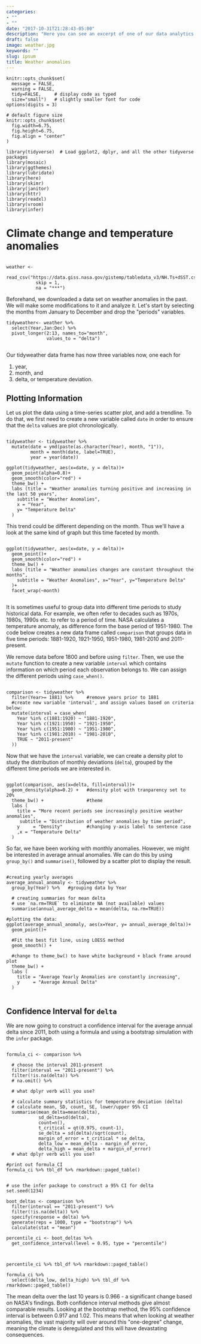 ```yaml
---
categories:
- ""
- ""
date: "2017-10-31T21:28:43-05:00"
description: "Here you can see an excerpt of one of our data analytics projects"
draft: false
image: weather.jpg
keywords: ""
slug: ipsum
title: Weather anomalies
---
```



```{r, setup, include=FALSE}
knitr::opts_chunk$set(
  message = FALSE, 
  warning = FALSE, 
  tidy=FALSE,     # display code as typed
  size="small")   # slightly smaller font for code
options(digits = 3)

# default figure size
knitr::opts_chunk$set(
  fig.width=6.75, 
  fig.height=6.75,
  fig.align = "center"
)
```


```{r load-libraries, include=FALSE}
library(tidyverse)  # Load ggplot2, dplyr, and all the other tidyverse packages
library(mosaic)
library(ggthemes)
library(lubridate)
library(here)
library(skimr)
library(janitor)
library(httr)
library(readxl)
library(vroom)
library(infer)
```



# Climate change and temperature anomalies 


```{r weather_data, cache=TRUE, include=FALSE}

weather <- 
  read_csv("https://data.giss.nasa.gov/gistemp/tabledata_v3/NH.Ts+dSST.csv", 
           skip = 1, 
           na = "***")

```

Beforehand, we downloaded a data set on weather anomalies in the past. We will make some modifications to it and analyze it.
Let's start by selecting the months from January to December and drop the "periods" variables. 

```{r tidyweather}
tidyweather<- weather %>% 
  select(Year,Jan:Dec) %>% 
  pivot_longer(2:13, names_to="month", 
               values_to = "delta")
  
```

Our tidyweather data frame has now three variables now, one each for 

1. year, 
1. month, and 
1. delta, or temperature deviation.

## Plotting Information

Let us plot the data using a time-series scatter plot, and add a trendline. To do that, we first need to create a new variable called `date` in order to ensure that the `delta` values are plot chronologically. 


```{r scatter_plot}

tidyweather <- tidyweather %>%
  mutate(date = ymd(paste(as.character(Year), month, "1")),
         month = month(date, label=TRUE),
         year = year(date))

ggplot(tidyweather, aes(x=date, y = delta))+
  geom_point(alpha=0.8)+
  geom_smooth(color="red") +
  theme_bw() +
  labs (title = "Weather anomalies turning positive and increasing in the last 50 years",
    subtitle = "Weather Anomalies", 
    x = "Year", 
    y= "Temperature Delta"
  )

```

This trend could be different depending on the month. Thus we'll have a look at the same kind of graph but this time faceted by month. 

```{r facet_wrap}

ggplot(tidyweather, aes(x=date, y = delta))+
  geom_point()+
  geom_smooth(color="red") +
  theme_bw() +
  labs (title = "Weather anomalies changes are constant throughout the months",
    subtitle = "Weather Anomalies", x="Year", y="Temperature Delta"
  )+
  facet_wrap(~month)
  
```


It is sometimes useful to group data into different time periods to study historical data. For example, we often refer to decades such as 1970s, 1980s, 1990s etc. to refer to a period of time. NASA calculates a temperature anomaly, as difference form the base period of 1951-1980. The code below creates a new data frame called `comparison` that groups data in five time periods: 1881-1920, 1921-1950, 1951-1980, 1981-2010 and 2011-present. 

We remove data before 1800 and before using `filter`. Then, we use the `mutate` function to create a new variable `interval` which contains information on which period each observation belongs to. We can assign the different periods using `case_when()`.


```{r intervals, eval=TRUE}

comparison <- tidyweather %>% 
  filter(Year>= 1881) %>%     #remove years prior to 1881
  #create new variable 'interval', and assign values based on criteria below:
  mutate(interval = case_when(
    Year %in% c(1881:1920) ~ "1881-1920",
    Year %in% c(1921:1950) ~ "1921-1950",
    Year %in% c(1951:1980) ~ "1951-1980",
    Year %in% c(1981:2010) ~ "1981-2010",
    TRUE ~ "2011-present"
  ))

```


Now that we have the `interval` variable, we can create a density plot to study the distribution of monthly deviations (`delta`), grouped by the different time periods we are interested in. 

```{r density_plot, eval=TRUE}

ggplot(comparison, aes(x=delta, fill=interval))+
  geom_density(alpha=0.2) +   #density plot with tranparency set to 20%
  theme_bw() +                #theme
  labs (
    title = "More recent periods see increasingly positive weather anomalies",
     subtitle = "Distribution of weather anomalies by time period",
    y     = "Density"         #changing y-axis label to sentence case
    ,x = "Temperature Delta"
  )

```

So far, we have been working with monthly anomalies. However, we might be interested in average annual anomalies. We can do this by using `group_by()` and `summarise()`, followed by a scatter plot to display the result. 

```{r averaging, eval=TRUE}

#creating yearly averages
average_annual_anomaly <- tidyweather %>% 
  group_by(Year) %>%   #grouping data by Year
  
  # creating summaries for mean delta 
  # use `na.rm=TRUE` to eliminate NA (not available) values 
  summarise(annual_average_delta = mean(delta, na.rm=TRUE)) 

#plotting the data:
ggplot(average_annual_anomaly, aes(x=Year, y= annual_average_delta))+
  geom_point()+
  
  #Fit the best fit line, using LOESS method
  geom_smooth() +
  
  #change to theme_bw() to have white background + black frame around plot
  theme_bw() +
  labs (
    title = "Average Yearly Anomalies are constantly increasing",
    y     = "Average Annual Delta"
  )                         


```


## Confidence Interval for `delta`



We are now going to construct a confidence interval for the average annual delta since 2011, both using a formula and using a bootstrap simulation with the `infer` package.

```{r, calculate_CI_using_formula, eval=TRUE}

formula_ci <- comparison %>% 

  # choose the interval 2011-present
  filter(interval == "2011-present") %>%
  filter(!is.na(delta)) %>% 
  # na.omit() %>% 
 
  # what dplyr verb will you use? 

  # calculate summary statistics for temperature deviation (delta) 
  # calculate mean, SD, count, SE, lower/upper 95% CI
  summarise(mean_delta=mean(delta),
            sd_delta=sd(delta), 
            count=n(),
            t_critical = qt(0.975, count-1),
            se_delta = sd(delta)/sqrt(count),
            margin_of_error = t_critical * se_delta,
            delta_low = mean_delta - margin_of_error,
            delta_high = mean_delta + margin_of_error)
  # what dplyr verb will you use? 

#print out formula_CI
formula_ci %>% tbl_df %>% rmarkdown::paged_table()

```


```{r, calculate_CI_using_bootstrap}

# use the infer package to construct a 95% CI for delta
set.seed(1234)

boot_deltas <- comparison %>% 
  filter(interval == "2011-present") %>%
  filter(!is.na(delta)) %>% 
  specify(response = delta) %>% 
  generate(reps = 1000, type = "bootstrap") %>% 
  calculate(stat = "mean")

percentile_ci <- boot_deltas %>% 
  get_confidence_interval(level = 0.95, type = "percentile") 



percentile_ci %>% tbl_df %>% rmarkdown::paged_table()

formula_ci %>% 
  select(delta_low, delta_high) %>% tbl_df %>% rmarkdown::paged_table()
```

The mean delta over the last 10 years is 0.966 - a significant change based on NASA's findings. Both confidence interval methods give almost comparable results. 
Looking at the bootstrap method, the 95% confidence interval is between 0.917 and 1.02. This means that when looking at weather anomalies, the vast majority will over around this "one-degree" change, meaning the climate is deregulated and this will have devastating consequences.


